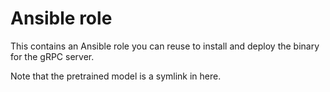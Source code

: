 # Ansible role

This contains an Ansible role you can reuse to install and deploy the binary for the gRPC server.

Note that the pretrained model is a symlink in here.
